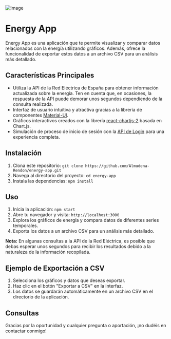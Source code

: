 ![image](https://github.com/Almudena-Rendon/energy-app/assets/126793941/8bcc9ceb-3464-489d-a67d-38392e7f11af)


# Energy App

Energy App es una aplicación que te permite visualizar y comparar datos relacionados con la energía utilizando gráficos. Además, ofrece la funcionalidad de exportar estos datos a un archivo CSV para un análisis más detallado.

## Características Principales

- Utiliza la API de la Red Eléctrica de España para obtener información actualizada sobre la energía. Ten en cuenta que, en ocasiones, la respuesta de la API puede demorar unos segundos dependiendo de la consulta realizada.
- Interfaz de usuario intuitiva y atractiva gracias a la librería de componentes [Material-UI](https://material-ui.com/).
- Gráficos interactivos creados con la librería [react-chartjs-2](https://github.com/reactchartjs/react-chartjs-2) basada en Chart.js.
- Simulación de proceso de inicio de sesión con la [API de Login](https://fakestoreapi.com/docs) para una experiencia completa.

## Instalación

1. Clona este repositorio: `git clone https://github.com/Almudena-Rendon/energy-app.git`
2. Navega al directorio del proyecto: `cd energy-app`
3. Instala las dependencias: `npm install`

## Uso

1. Inicia la aplicación: `npm start`
2. Abre tu navegador y visita: `http://localhost:3000`
3. Explora los gráficos de energía y compara datos de diferentes series temporales.
4. Exporta los datos a un archivo CSV para un análisis más detallado.

**Nota:** En algunas consultas a la API de la Red Eléctrica, es posible que debas esperar unos segundos para recibir los resultados debido a la naturaleza de la información recopilada.

## Ejemplo de Exportación a CSV

1. Selecciona los gráficos y datos que deseas exportar.
2. Haz clic en el botón "Exportar a CSV" en la interfaz.
3. Los datos se guardarán automáticamente en un archivo CSV en el directorio de la aplicación.

## Consultas

Gracias por la oportunidad y cualquier pregunta o aportación, ¡no dudéis en contactar conmigo!
